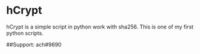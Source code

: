 # hCrypt

hCrypt is a simple script in python work with sha256. This is one of my first python scripts.

##Support:
ach#9690
